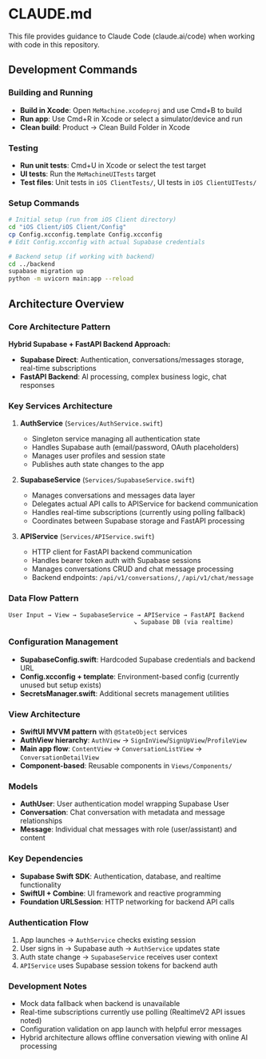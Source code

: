# CLAUDE.md

This file provides guidance to Claude Code (claude.ai/code) when working with code in this repository.

## Development Commands

### Building and Running
- **Build in Xcode**: Open `MeMachine.xcodeproj` and use Cmd+B to build
- **Run app**: Use Cmd+R in Xcode or select a simulator/device and run
- **Clean build**: Product → Clean Build Folder in Xcode

### Testing
- **Run unit tests**: Cmd+U in Xcode or select the test target
- **UI tests**: Run the `MeMachineUITests` target
- **Test files**: Unit tests in `iOS ClientTests/`, UI tests in `iOS ClientUITests/`

### Setup Commands
```bash
# Initial setup (run from iOS Client directory)
cd "iOS Client/iOS Client/Config"
cp Config.xcconfig.template Config.xcconfig
# Edit Config.xcconfig with actual Supabase credentials

# Backend setup (if working with backend)
cd ../backend
supabase migration up
python -m uvicorn main:app --reload
```

## Architecture Overview

### Core Architecture Pattern
**Hybrid Supabase + FastAPI Backend Approach:**
- **Supabase Direct**: Authentication, conversations/messages storage, real-time subscriptions
- **FastAPI Backend**: AI processing, complex business logic, chat responses

### Key Services Architecture

1. **AuthService** (`Services/AuthService.swift`)
   - Singleton service managing all authentication state
   - Handles Supabase auth (email/password, OAuth placeholders)
   - Manages user profiles and session state
   - Publishes auth state changes to the app

2. **SupabaseService** (`Services/SupabaseService.swift`) 
   - Manages conversations and messages data layer
   - Delegates actual API calls to APIService for backend communication
   - Handles real-time subscriptions (currently using polling fallback)
   - Coordinates between Supabase storage and FastAPI processing

3. **APIService** (`Services/APIService.swift`)
   - HTTP client for FastAPI backend communication
   - Handles bearer token auth with Supabase sessions
   - Manages conversations CRUD and chat message processing
   - Backend endpoints: `/api/v1/conversations/`, `/api/v1/chat/message`

### Data Flow Pattern
```
User Input → View → SupabaseService → APIService → FastAPI Backend
                                   ↘ Supabase DB (via realtime)
```

### Configuration Management
- **SupabaseConfig.swift**: Hardcoded Supabase credentials and backend URL
- **Config.xcconfig + template**: Environment-based config (currently unused but setup exists)
- **SecretsManager.swift**: Additional secrets management utilities

### View Architecture
- **SwiftUI MVVM pattern** with `@StateObject` services
- **AuthView hierarchy**: `AuthView` → `SignInView`/`SignUpView`/`ProfileView`
- **Main app flow**: `ContentView` → `ConversationListView` → `ConversationDetailView`
- **Component-based**: Reusable components in `Views/Components/`

### Models
- **AuthUser**: User authentication model wrapping Supabase User
- **Conversation**: Chat conversation with metadata and message relationships  
- **Message**: Individual chat messages with role (user/assistant) and content

### Key Dependencies
- **Supabase Swift SDK**: Authentication, database, and realtime functionality
- **SwiftUI + Combine**: UI framework and reactive programming
- **Foundation URLSession**: HTTP networking for backend API calls

### Authentication Flow
1. App launches → `AuthService` checks existing session
2. User signs in → Supabase auth → `AuthService` updates state
3. Auth state change → `SupabaseService` receives user context
4. `APIService` uses Supabase session tokens for backend auth

### Development Notes
- Mock data fallback when backend is unavailable
- Real-time subscriptions currently use polling (RealtimeV2 API issues noted)
- Configuration validation on app launch with helpful error messages
- Hybrid architecture allows offline conversation viewing with online AI processing